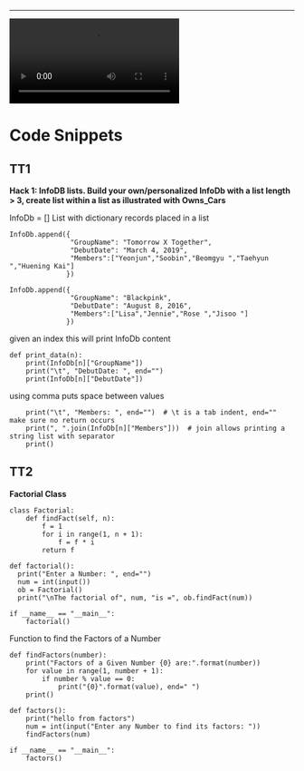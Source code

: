 ---

<div id="video_wrapper">
  <video autoplay loop>
    <source src="https://drive.google.com/uc?export=view&id=18m1-WZ8y18p8BpGyCfZWXvNKYj7Fr0IX" type="video/mp4">
  </video>
</div>

# Code Snippets

## TT1

**Hack 1: InfoDB lists.  Build your own/personalized InfoDb with a list length > 3,  create list within a list as illustrated with Owns_Cars**

InfoDb = []
List with dictionary records placed in a list  
```
InfoDb.append({  
               "GroupName": "Tomorrow X Together",   
               "DebutDate": "March 4, 2019",   
               "Members":["Yeonjun","Soobin","Beomgyu ","Taehyun ","Huening Kai"]  
              }) 

InfoDb.append({  
               "GroupName": "Blackpink",   
               "DebutDate": "August 8, 2016",   
               "Members":["Lisa","Jennie","Rose ","Jisoo "]  
              })   
```              

given an index this will print InfoDb content
```
def print_data(n):
    print(InfoDb[n]["GroupName"]) 
    print("\t", "DebutDate: ", end="") 
    print(InfoDb[n]["DebutDate"]) 
```    
using comma puts space between values
```
    print("\t", "Members: ", end="")  # \t is a tab indent, end="" make sure no return occurs
    print(", ".join(InfoDb[n]["Members"]))  # join allows printing a string list with separator
    print()
 ```   



## TT2
**Factorial Class**
```
class Factorial:
    def findFact(self, n):
        f = 1
        for i in range(1, n + 1):
            f = f * i
        return f

def factorial():
  print("Enter a Number: ", end="")
  num = int(input())
  ob = Factorial()
  print("\nThe factorial of", num, "is =", ob.findFact(num))

if __name__ == "__main__":
    factorial()
```

Function to find the Factors of a Number
```
def findFactors(number):
    print("Factors of a Given Number {0} are:".format(number))
    for value in range(1, number + 1):
        if number % value == 0:
            print("{0}".format(value), end=" ")
    print()

def factors():
    print("hello from factors")
    num = int(input("Enter any Number to find its factors: "))
    findFactors(num)

if __name__ == "__main__":
    factors()
```    
